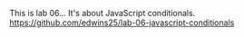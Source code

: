This is lab 06...
It's about JavaScript conditionals.
https://github.com/edwins25/lab-06-javascript-conditionals
